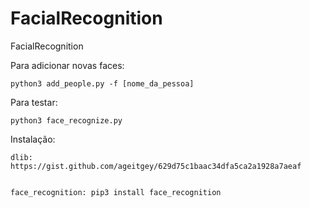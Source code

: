 # FacialRecognition
FacialRecognition


Para adicionar novas faces:

    python3 add_people.py -f [nome_da_pessoa]
  
  
  
Para testar:

    python3 face_recognize.py
  
  Instalação:
  
    dlib: https://gist.github.com/ageitgey/629d75c1baac34dfa5ca2a1928a7aeaf
    
    
    face_recognition: pip3 install face_recognition
    
